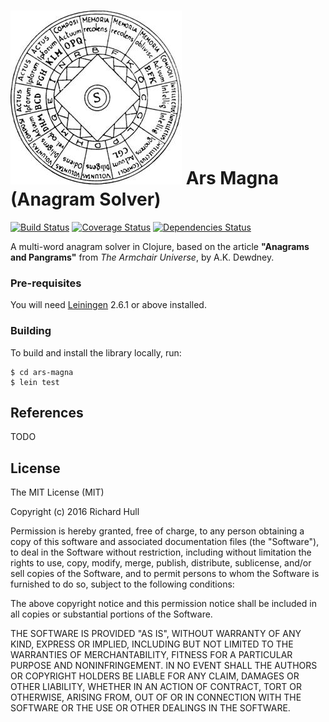 # ![logo](https://raw.githubusercontent.com/rm-hull/ars-magna/master/logo.jpg) Ars Magna (Anagram Solver)

[![Build Status](https://travis-ci.org/rm-hull/ars-magna.svg?branch=master)](http://travis-ci.org/rm-hull/ars-magna) [![Coverage Status](https://coveralls.io/repos/rm-hull/ars-magna/badge.svg?branch=master)](https://coveralls.io/r/rm-hull/ars-magna?branch=master) [![Dependencies Status](https://jarkeeper.com/rm-hull/ars-magna/status.svg)](https://jarkeeper.com/rm-hull/ars-magna)

A multi-word  anagram solver in Clojure, based on the article
**"Anagrams and Pangrams"** from _The Armchair Universe_, by A.K. Dewdney.

### Pre-requisites

You will need [Leiningen](https://github.com/technomancy/leiningen) 2.6.1 or above installed.

### Building

To build and install the library locally, run:

    $ cd ars-magna
    $ lein test


## References

TODO

## License

The MIT License (MIT)

Copyright (c) 2016 Richard Hull

Permission is hereby granted, free of charge, to any person obtaining a copy of
this software and associated documentation files (the "Software"), to deal in
the Software without restriction, including without limitation the rights to
use, copy, modify, merge, publish, distribute, sublicense, and/or sell copies of
the Software, and to permit persons to whom the Software is furnished to do so,
subject to the following conditions:

The above copyright notice and this permission notice shall be included in all
copies or substantial portions of the Software.

THE SOFTWARE IS PROVIDED "AS IS", WITHOUT WARRANTY OF ANY KIND, EXPRESS OR
IMPLIED, INCLUDING BUT NOT LIMITED TO THE WARRANTIES OF MERCHANTABILITY, FITNESS
FOR A PARTICULAR PURPOSE AND NONINFRINGEMENT. IN NO EVENT SHALL THE AUTHORS OR
COPYRIGHT HOLDERS BE LIABLE FOR ANY CLAIM, DAMAGES OR OTHER LIABILITY, WHETHER
IN AN ACTION OF CONTRACT, TORT OR OTHERWISE, ARISING FROM, OUT OF OR IN
CONNECTION WITH THE SOFTWARE OR THE USE OR OTHER DEALINGS IN THE SOFTWARE.
